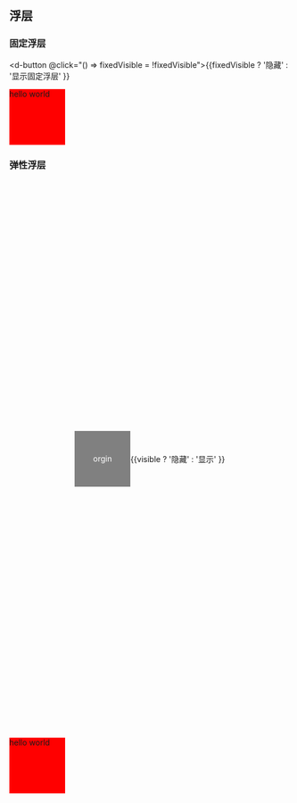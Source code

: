 ## 浮层

### 固定浮层
<d-button @click="() => fixedVisible = !fixedVisible">{{fixedVisible ? '隐藏' : '显示固定浮层' }}</d-button>
<d-fixed-overlay v-model:visible="fixedVisible" backgroundClass="justify-center items-center" backgroundBlock>
  <div style="height: 100px; width: 100px; background: red;">hello world</div>
</d-fixed-overlay>


### 弹性浮层
<div class="h-1000 w-full flex items-center justify-center">
  <div ref="origin" class="flex items-center justify-center h-100 w-100 text-white bg-gray">orgin</div>
  <d-button @click="() => visible = !visible">{{visible ? '隐藏' : '显示' }}</d-button>
</div>

<d-flexible-overlay :origin="origin" v-model:visible="visible">
  <div style="height: 100px; width: 100px; background: red;">hello world</div>
</d-flexible-overlay>


<script lang="ts">
import { defineComponent, ref, onMounted } from 'vue'

export default defineComponent({
  setup() { 
    const origin = ref();
    const visible = ref(false);
    const fixedVisible = ref(false);
    onMounted(() => {
      console.log(origin.value);
    });
    return {
      origin,
      fixedVisible,
      visible
    }
  },
})
</script>
<style>
.flex {
  display: flex;
}
.items-center {
  align-items: center;
}

.justify-center {
  justify-content: center;
}

.h-100 {
  height: 100px;
}

.w-100 {
  width: 100px;
}

.text-white {
  color: white;
}

.bg-gray {
  background: gray;
}

.h-1000 {
  height: 1000px;
}

.w-full {
  width: 100%;
}

</style>